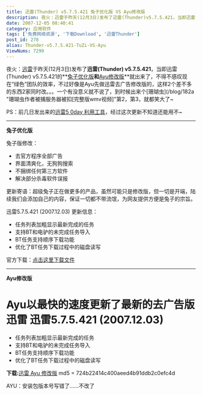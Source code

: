 ```yaml
---
title: 迅雷(Thunder) v5.7.5.421 兔子优化版 VS Ayu修改版
description: 夜火：迅雷于昨天(12月3日)发布了迅雷(Thunder)v5.7.5.421，当即迅雷(Thunder)v5.7.5.421的兔子优化版和Ayu修改版就出来了，不得不感叹现在“绿色”团队的效率，不过好像是Ayu先做迅雷去广告修改版的，这样2个差不多的东西2家同时改。。。一个有没意义就不说了，到时候出来个珊瑚虫第2，第3，就都笑大了~PS：前几日发出来的迅雷50day利用工具，经过这次更新不知道还能用不~
date: 2007-12-05 08:40:41
category: 应用软件
tags: ['免费网络资源', '下载Download', '迅雷Thunder']
post_id: 278
alias: Thunder-v5.7.5.421-TuZi-VS-Ayu
ViewNums: 7299
---
```


夜火：[迅雷](http://www.xunlei.com)于昨天(12月3日)发布了**迅雷(Thunder) v5.7.5.421**，当即迅雷(Thunder) v5.7.5.421的**[兔子优化版](#tuzi "迅雷(Thunder)v5.7.5.421兔子优化版")**和**[Ayu修改版](#Ayu "迅雷(Thunder)v5.7.5.421Ayu修改版")**就出来了，不得不感叹现在“绿色”团队的效率，不过好像是Ayu先做迅雷去广告修改版的，这样2个差不多的东西2家同时改。。。一个有没意义就不说了，到时候出来个[珊瑚虫](/blog/182a "珊瑚虫作者被捕服务器被扣[完整版wmv视频]"第2，第3，就都笑大了~

PS：前几日发出来的[迅雷5 0day 利用工具](/blog/thunder5-0day)，经过这次更新不知道还能用不~

-------------------------------------------------------------------

**兔子优化版**

兔子版修改：
* 去官方程序全部广告
* 界面清爽化，无狗狗搜索
* 不捆绑任何第三方软件
* 解决部分杀毒软件误报

更新寄语：超级兔子正在做更多的产品，虽然可能只是修改版，但一切是开端，陆续我们会添加自己的内容，保证一切都不带流氓，为网友提供方便是兔子的宗旨。

迅雷5.7.5.421 (2007.12.03) 更新信息：
* 任务列表加粗显示最新完成的任务
* 支持BT和电驴的未完成任务导入
* BT任务支持顺序下载功能
* 优化了BT任务下载过程中的磁盘读写

官方下载：[点击这里下载文件](http://dd.pctutu.com/soft/TuZiThunder5.exe)

-------------------------------------------------------------------

**Ayu修改版**

**Ayu以最快的速度更新了最新的去广告版迅雷**
迅雷5.7.5.421 (2007.12.03)
===========================
* 任务列表加粗显示最新完成的任务
* 支持BT和电驴的未完成任务导入
* BT任务支持顺序下载功能
* 优化了BT任务下载过程中的磁盘读写

**下载:**[迅雷 Ayu 修改版](http://9u9afw.bay.livefilestore.com/y1pQHyI-bP7aF5qGoR8amguGHga-cuzX1jqQlGYra0gzBn3Bew5vCaXi85ZwYh_Rybcw0j0cI9wKFatqhNv23qIgg/Thunder.v5.7.4.421.NoAD-Ayu.zip?download)
md5 = 724b22414c400aeed4b91ddb2c0efc4d

AYU：安装包版本号写错了......不改了

